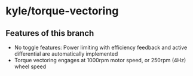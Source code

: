 # kyle/torque-vectoring

## Features of this branch
- No toggle features: Power limiting with efficiency feedback and active differential are automatically implemented
- Torque vectoring engages at 1000rpm motor speed, or 250rpm (4Hz) wheel speed